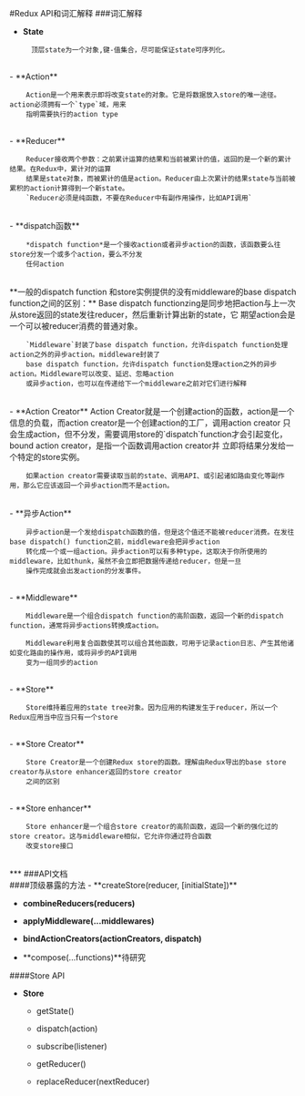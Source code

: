 #Redux API和词汇解释
###词汇解释
- **State**    

		顶层state为一个对象,键-值集合，尽可能保证state可序列化。
</br>
- **Action**    

		Action是一个用来表示即将改变state的对象。它是将数据放入store的唯一途径。action必须拥有一个`type`域，用来
		指明需要执行的action type
</br>
- **Reducer**    

		Reducer接收两个参数：之前累计运算的结果和当前被累计的值，返回的是一个新的累计结果。在Redux中，累计对的运算
		结果是state对象，而被累计的值是action。Reducer由上次累计的结果state与当前被累积的action计算得到一个新state。
		`Reducer必须是纯函数，不要在Reducer中有副作用操作，比如API调用`
</br>
- **dispatch函数**    

		*dispatch function*是一个接收action或者异步action的函数，该函数要么往store分发一个或多个action，要么不分发
		任何action
</br>
		**一般的dispatch function 和store实例提供的没有middleware的base dispatch function之间的区别：**
		Base dispatch functionzing是同步地把action与上一次从store返回的state发往reducer，然后重新计算出新的state，它
		期望action会是一个可以被reducer消费的普通对象。
		
		`Middleware`封装了base dispatch function，允许dispatch function处理action之外的异步action。middleware封装了
		base dispatch function，允许dispatch function处理action之外的异步action。Middleware可以改变、延迟、忽略action
		或异步action，也可以在传递给下一个middleware之前对它们进行解释
		
</br>
- **Action Creator**   
		Action Creator就是一个创建action的函数，action是一个信息的负载，而action creator是一个创建action的工厂，调用action creator
		只会生成action，但不分发，需要调用store的`dispatch`function才会引起变化，bound action creator，是指一个函数调用action creator并
		立即将结果分发给一个特定的store实例。
		
		如果action creator需要读取当前的state、调用API、或引起诸如路由变化等副作用，那么它应该返回一个异步action而不是action。  

</br>
- **异步Action**    

		异步action是一个发给dispatch函数的值，但是这个值还不能被reducer消费。在发往base dispatch() function之前，middleware会把异步action
		转化成一个或一组action。异步action可以有多种type，这取决于你所使用的middleware，比如thunk，虽然不会立即把数据传递给reducer，但是一旦
		操作完成就会出发action的分发事件。
		
</br>
- **Middleware**    

		Middleware是一个组合dispatch function的高阶函数，返回一个新的dispatch function，通常将异步actions转换成action。
		
		Middleware利用复合函数使其可以组合其他函数，可用于记录action日志、产生其他诸如变化路由的操作用，或将异步的API调用
		变为一组同步的action
			    

</br>
- **Store**    

		Store维持着应用的state tree对象。因为应用的构建发生于reducer，所以一个Redux应用当中应当只有一个store

</br>
- **Store Creator**    

		Store Creator是一个创建Redux store的函数。理解由Redux导出的base store creator与从store enhancer返回的store creator
		之间的区别

</br>
- **Store enhancer**    

		Store enhancer是一个组合store creator的高阶函数，返回一个新的强化过的store creator。这与middleware相似，它允许你通过符合函数
		改变store接口
</br>
***
###API文档
</br>
####顶级暴露的方法
- **createStore(reducer, [initialState])**    

- **combineReducers(reducers)**    

- **applyMiddleware(...middlewares)**    

- **bindActionCreators(actionCreators, dispatch)**    

- **compose(...functions)**待研究    

####Store API
</br>
* **Store**   

  - getState()    
  
  - dispatch(action)    
  
  - subscribe(listener)    
  
  - getReducer()    
  
  - replaceReducer(nextReducer)
